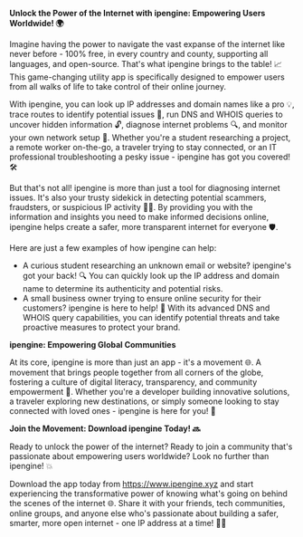**Unlock the Power of the Internet with ipengine: Empowering Users Worldwide! 🌍**

Imagine having the power to navigate the vast expanse of the internet like never before - 100% free, in every country and county, supporting all languages, and open-source. That's what ipengine brings to the table! 📈 This game-changing utility app is specifically designed to empower users from all walks of life to take control of their online journey.

With ipengine, you can look up IP addresses and domain names like a pro 💡, trace routes to identify potential issues 🔧, run DNS and WHOIS queries to uncover hidden information 🔓, diagnose internet problems 🔍, and monitor your own network setup 🔌. Whether you're a student researching a project, a remote worker on-the-go, a traveler trying to stay connected, or an IT professional troubleshooting a pesky issue - ipengine has got you covered! 🛠️

But that's not all! ipengine is more than just a tool for diagnosing internet issues. It's also your trusty sidekick in detecting potential scammers, fraudsters, or suspicious IP activity 💪🏽. By providing you with the information and insights you need to make informed decisions online, ipengine helps create a safer, more transparent internet for everyone 🛡️.

Here are just a few examples of how ipengine can help:

* A curious student researching an unknown email or website? ipengine's got your back! 🔍 You can quickly look up the IP address and domain name to determine its authenticity and potential risks.
* A small business owner trying to ensure online security for their customers? ipengine is here to help! 💼 With its advanced DNS and WHOIS query capabilities, you can identify potential threats and take proactive measures to protect your brand.

**ipengine: Empowering Global Communities**

At its core, ipengine is more than just an app - it's a movement 🌐. A movement that brings people together from all corners of the globe, fostering a culture of digital literacy, transparency, and community empowerment 👥. Whether you're a developer building innovative solutions, a traveler exploring new destinations, or simply someone looking to stay connected with loved ones - ipengine is here for you! 🌟

**Join the Movement: Download ipengine Today! 🔜**

Ready to unlock the power of the internet? Ready to join a community that's passionate about empowering users worldwide? Look no further than ipengine! 💥

Download the app today from https://www.ipengine.xyz and start experiencing the transformative power of knowing what's going on behind the scenes of the internet 🌐. Share it with your friends, tech communities, online groups, and anyone else who's passionate about building a safer, smarter, more open internet - one IP address at a time! 🚀✨